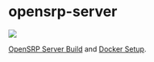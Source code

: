 # opensrp-server

<a href="https://travis-ci.org/OpenSRP/opensrp-server"> <img src="https://travis-ci.org/OpenSRP/opensrp-server.svg?branch=master" >  </img> </a>

[OpenSRP Server Build](https://smartregister.atlassian.net/wiki/display/Documentation/OpenSRP+Server+Build) and [Docker Setup](https://smartregister.atlassian.net/wiki/display/Documentation/Docker+Setup).


